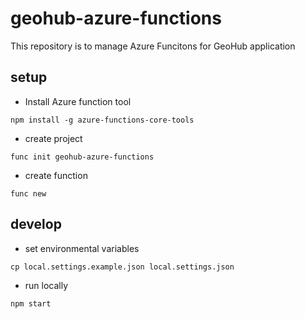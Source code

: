 # geohub-azure-functions

This repository is to manage Azure Funcitons for GeoHub application

## setup

- Install Azure function tool

```shell
npm install -g azure-functions-core-tools
```

- create project

```shell
func init geohub-azure-functions
```

- create function

```shell
func new
```

## develop

- set environmental variables

```
cp local.settings.example.json local.settings.json
```

- run locally

```shell
npm start
```
